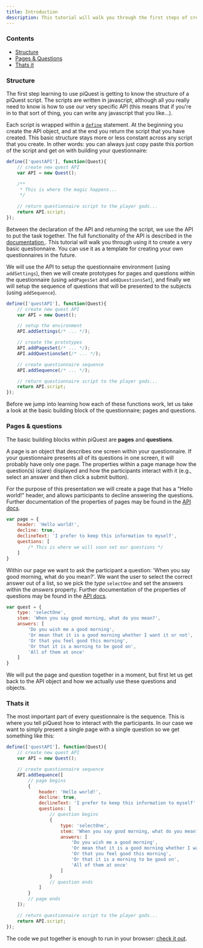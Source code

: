```yaml
---
title: Introduction
description: This tutorial will walk you through the first steps of creating a piQuest questionnaire. You can download or activate it from the "Hello world" section in the bar on the right.
---
```


### Contents

* [Structure](#structure)
* [Pages & Questions](#pages-questions)
* [Thats it](#thats-it)

### Structure

The first step learning to use piQuest is getting to know the structure of a piQuest script. The scripts are written in javascript, although all you really need to know is how to use our very specific API (this means that if you're in to that sort of thing, you can write any javascript that you like...).

Each script is wrapped within a [`define`](http://requirejs.org/docs/whyamd.html#amd) statement. At the beginning you create the API object, and at the end you return the script that you have created. This basic structure stays more or less constant across any script that you create. In other words: you can always just copy paste this portion of the script and get on with building your questionnaire:

```js
define(['questAPI'], function(Quest){
    // create new quest API
    var API = new Quest();

    /**
     * This is where the magic happens...
     */
    
    // return questionnaire script to the player gods...
	return API.script;
});
```

Between the declaration of the API and returning the script, we use the API to put the task together. The full functionality of the API is described in the [documentation ](API.html). This tutorial will walk you through using it to create a very basic questionnaire. You can use it as a template for creating your own questionnaires in the future.

We will use the API to setup the questionnaire environment (using `addSettings`), then we will create prototypes for pages and questions within the questionnaire (using `addPagesSet` and `addQuestionsSet`), and finally we will setup the sequence of questions that will be presented to the subjects (using `addSequence`).

```js
define(['questAPI'], function(Quest){
    // create new quest API
    var API = new Quest();

    // setup the environment
    API.addSettings(/* ... */);

    // create the prototypes
    API.addPagesSet(/* ... */);
    API.addQuestionsSet(/* ... */);

    // create questionnaire sequence
    API.addSequence(/* ... */);

    // return questionnaire script to the player gods...
    return API.script;
});
```

Before we jump into learning how each of these functions work, let us take a look at the basic building block of the questionnaire; pages and questions.

### Pages & questions
The basic building blocks within piQuest are **pages** and **questions**.

A page is an object that describes one screen within your questionnaire. If your questionnaire presents all of its questions in one screen, it will probably have only one page. The properties within a page manage how the question(s) is(are) displayed and how the participants interact with it (e.g., select an answer and then click a submit button).

For the purpose of this presentation we will create a page that has a "Hello world!" header, and allows participants to decline answering the questions. Further documentation of the properties of pages may be found in the [API docs](API.html#pages).

```js
var page = {
    header: 'Hello world!',
    decline: true,
    declineText: 'I prefer to keep this information to myself',
    questions: [
        /* This is where we will soon set our questions */
    ]
}
```

Within our page we want to ask the participant a question: 'When you say good morning, what do you mean?'. We want the user to select the correct answer out of a list, so we pick the *type* `selectOne` and set the answers within the *answers* property. Further documentation of the properties of questions may be found in the [API docs](API.html#questions).

```js
var quest = {
    type: 'selectOne',
    stem: 'When you say good morning, what do you mean?',
    answers: [
        'Do you wish me a good morning',
        'Or mean that it is a good morning whether I want it or not',
        'Or that you feel good this morning',
        'Or that it is a morning to be good on',
        'All of them at once'
    ]
}
```

We will put the page and question together in a moment, but first let us get back to the API object and how we actually use these questions and objects.

### Thats it

The most important part of every questionnaire is the sequence. This is where you tell piQuest how to interact with the participants. In our case we want to simply present a single page with a single question so we get something like this:

```js
define(['questAPI'], function(Quest){
    // create new quest API
    var API = new Quest();

    // create questionnaire sequence
    API.addSequence([
        // page begins
        {
            header: 'Hello world!',
            decline: true,
            declineText: 'I prefer to keep this information to myself',
            questions: [
                // question begins
                {
                    type: 'selectOne',
                    stem: 'When you say good morning, what do you mean?',
                    answers: [
                        'Do you wish me a good morning',
                        'Or mean that it is a good morning whether I want it or not',
                        'Or that you feel good this morning',
                        'Or that it is a morning to be good on',
                        'All of them at once'
                    ]
                }
                // question ends
            ]
        }
        // page ends
    ]);

    // return questionnaire script to the player gods...
    return API.script;
});
```

The code we put together is enough to run in your browser: [check it out](helloworldPlay.html).